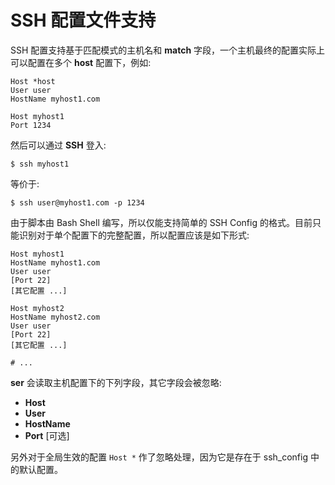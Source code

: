 # SSH 配置文件支持

SSH 配置支持基于匹配模式的主机名和 **match** 字段，一个主机最终的配置实际上可以配置在多个 **host** 配置下，例如:
	
	Host *host
	User user
	HostName myhost1.com
	
	Host myhost1
	Port 1234

然后可以通过 **SSH** 登入:

	$ ssh myhost1

等价于:

	$ ssh user@myhost1.com -p 1234

由于脚本由 Bash Shell 编写，所以仅能支持简单的 SSH Config 的格式。目前只能识别对于单个配置下的完整配置，所以配置应该是如下形式:

	Host myhost1
	HostName myhost1.com
	User user
	[Port 22]
	[其它配置 ...]
	
	Host myhost2
	HostName myhost2.com
	User user
	[Port 22]
	[其它配置 ...]
	
	# ...
	
**ser** 会读取主机配置下的下列字段，其它字段会被忽略:

* **Host**
* **User**
* **HostName**
* **Port** [可选]

另外对于全局生效的配置 `Host *` 作了忽略处理，因为它是存在于 ssh_config 中的默认配置。
